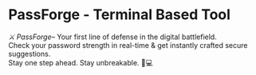 # PassForge - Terminal Based Tool 

*⚔️ PassForge*– Your first line of defense in the digital battlefield.  
Check your password strength in real-time & get instantly crafted secure suggestions.  
Stay one step ahead. Stay unbreakable. 🔐💻
